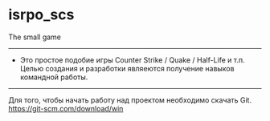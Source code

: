 # isrpo_scs
The small game 
***
* Это простое подобие игры Counter Strike / Quake / Half-Life и т.п.
Целью создания и разработки являеются получение навыков командной работы.
---
Для того, чтобы начать работу над проектом необходимо скачать Git.
<https://git-scm.com/download/win>
